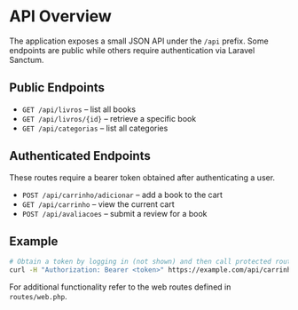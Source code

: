 # API Overview

The application exposes a small JSON API under the `/api` prefix. Some endpoints are public while others require authentication via Laravel Sanctum.

## Public Endpoints
- `GET /api/livros` – list all books
- `GET /api/livros/{id}` – retrieve a specific book
- `GET /api/categorias` – list all categories

## Authenticated Endpoints
These routes require a bearer token obtained after authenticating a user.
- `POST /api/carrinho/adicionar` – add a book to the cart
- `GET /api/carrinho` – view the current cart
- `POST /api/avaliacoes` – submit a review for a book

## Example
```bash
# Obtain a token by logging in (not shown) and then call protected routes
curl -H "Authorization: Bearer <token>" https://example.com/api/carrinho
```

For additional functionality refer to the web routes defined in `routes/web.php`.
